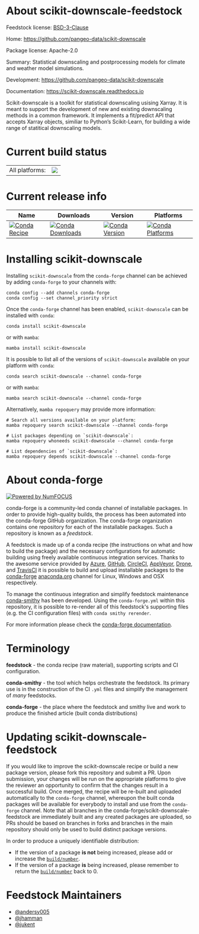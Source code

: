 About scikit-downscale-feedstock
================================

Feedstock license: [BSD-3-Clause](https://github.com/conda-forge/scikit-downscale-feedstock/blob/main/LICENSE.txt)

Home: https://github.com/pangeo-data/scikit-downscale

Package license: Apache-2.0

Summary: Statistical downscaling and postprocessing models for climate and weather model simulations.

Development: https://github.com/pangeo-data/scikit-downscale

Documentation: https://scikit-downscale.readthedocs.io

Scikit-downscale is a toolkit for statistical downscaling usising Xarray. It is meant to
support the development of new and existing downscaling methods in a common framework. It
implements a fit/predict API that accepts Xarray objects, similiar to Python’s Scikit-Learn,
for building a wide range of statitical downscaling models.


Current build status
====================


<table><tr><td>All platforms:</td>
    <td>
      <a href="https://dev.azure.com/conda-forge/feedstock-builds/_build/latest?definitionId=10083&branchName=main">
        <img src="https://dev.azure.com/conda-forge/feedstock-builds/_apis/build/status/scikit-downscale-feedstock?branchName=main">
      </a>
    </td>
  </tr>
</table>

Current release info
====================

| Name | Downloads | Version | Platforms |
| --- | --- | --- | --- |
| [![Conda Recipe](https://img.shields.io/badge/recipe-scikit--downscale-green.svg)](https://anaconda.org/conda-forge/scikit-downscale) | [![Conda Downloads](https://img.shields.io/conda/dn/conda-forge/scikit-downscale.svg)](https://anaconda.org/conda-forge/scikit-downscale) | [![Conda Version](https://img.shields.io/conda/vn/conda-forge/scikit-downscale.svg)](https://anaconda.org/conda-forge/scikit-downscale) | [![Conda Platforms](https://img.shields.io/conda/pn/conda-forge/scikit-downscale.svg)](https://anaconda.org/conda-forge/scikit-downscale) |

Installing scikit-downscale
===========================

Installing `scikit-downscale` from the `conda-forge` channel can be achieved by adding `conda-forge` to your channels with:

```
conda config --add channels conda-forge
conda config --set channel_priority strict
```

Once the `conda-forge` channel has been enabled, `scikit-downscale` can be installed with `conda`:

```
conda install scikit-downscale
```

or with `mamba`:

```
mamba install scikit-downscale
```

It is possible to list all of the versions of `scikit-downscale` available on your platform with `conda`:

```
conda search scikit-downscale --channel conda-forge
```

or with `mamba`:

```
mamba search scikit-downscale --channel conda-forge
```

Alternatively, `mamba repoquery` may provide more information:

```
# Search all versions available on your platform:
mamba repoquery search scikit-downscale --channel conda-forge

# List packages depending on `scikit-downscale`:
mamba repoquery whoneeds scikit-downscale --channel conda-forge

# List dependencies of `scikit-downscale`:
mamba repoquery depends scikit-downscale --channel conda-forge
```


About conda-forge
=================

[![Powered by
NumFOCUS](https://img.shields.io/badge/powered%20by-NumFOCUS-orange.svg?style=flat&colorA=E1523D&colorB=007D8A)](https://numfocus.org)

conda-forge is a community-led conda channel of installable packages.
In order to provide high-quality builds, the process has been automated into the
conda-forge GitHub organization. The conda-forge organization contains one repository
for each of the installable packages. Such a repository is known as a *feedstock*.

A feedstock is made up of a conda recipe (the instructions on what and how to build
the package) and the necessary configurations for automatic building using freely
available continuous integration services. Thanks to the awesome service provided by
[Azure](https://azure.microsoft.com/en-us/services/devops/), [GitHub](https://github.com/),
[CircleCI](https://circleci.com/), [AppVeyor](https://www.appveyor.com/),
[Drone](https://cloud.drone.io/welcome), and [TravisCI](https://travis-ci.com/)
it is possible to build and upload installable packages to the
[conda-forge](https://anaconda.org/conda-forge) [anaconda.org](https://anaconda.org/)
channel for Linux, Windows and OSX respectively.

To manage the continuous integration and simplify feedstock maintenance
[conda-smithy](https://github.com/conda-forge/conda-smithy) has been developed.
Using the ``conda-forge.yml`` within this repository, it is possible to re-render all of
this feedstock's supporting files (e.g. the CI configuration files) with ``conda smithy rerender``.

For more information please check the [conda-forge documentation](https://conda-forge.org/docs/).

Terminology
===========

**feedstock** - the conda recipe (raw material), supporting scripts and CI configuration.

**conda-smithy** - the tool which helps orchestrate the feedstock.
                   Its primary use is in the construction of the CI ``.yml`` files
                   and simplify the management of *many* feedstocks.

**conda-forge** - the place where the feedstock and smithy live and work to
                  produce the finished article (built conda distributions)


Updating scikit-downscale-feedstock
===================================

If you would like to improve the scikit-downscale recipe or build a new
package version, please fork this repository and submit a PR. Upon submission,
your changes will be run on the appropriate platforms to give the reviewer an
opportunity to confirm that the changes result in a successful build. Once
merged, the recipe will be re-built and uploaded automatically to the
`conda-forge` channel, whereupon the built conda packages will be available for
everybody to install and use from the `conda-forge` channel.
Note that all branches in the conda-forge/scikit-downscale-feedstock are
immediately built and any created packages are uploaded, so PRs should be based
on branches in forks and branches in the main repository should only be used to
build distinct package versions.

In order to produce a uniquely identifiable distribution:
 * If the version of a package **is not** being increased, please add or increase
   the [``build/number``](https://docs.conda.io/projects/conda-build/en/latest/resources/define-metadata.html#build-number-and-string).
 * If the version of a package **is** being increased, please remember to return
   the [``build/number``](https://docs.conda.io/projects/conda-build/en/latest/resources/define-metadata.html#build-number-and-string)
   back to 0.

Feedstock Maintainers
=====================

* [@andersy005](https://github.com/andersy005/)
* [@jhamman](https://github.com/jhamman/)
* [@jukent](https://github.com/jukent/)

